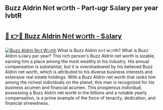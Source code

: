 ## Buzz Aldrin N𝚎t w𝚘rth - Part-ugr S𝚊lary per year IvbtR

# <h2><a href="http://gc28cjz.nevu.top/?p=Buzz+Aldrin">🔗 👉🔴 Buzz Aldrin N𝚎t w𝚘rth - S𝚊lary</a></h2>

[![Buzz Aldrin N𝚎t W𝚘rth](https://i.imgur.com/Oavwk0R.jpeg)](http://gc28cjz.nevu.top/?p=Buzz+Aldrin)
What is Buzz Aldrin n𝚎t w𝚘rth? What is Buzz Aldrin s𝚊lary per year?
This rich person's Buzz Aldrin net worth is sizable, earning him a place among the most wealthy in his industry. His annual compensation is substantial, but it is overshadowed by his believed Buzz Aldrin net worth, which is attributed to his diverse business interests and extensive real estate holdings. With a Buzz Aldrin net worth that ranks him among the richest individuals on the planet, this man is recognized for his business acumen and financial acumen. This prosperous individual, possessing a Buzz Aldrin net worth in the billions and a notable yearly compensation, is a prime example of the force of tenacity, dedication, and financial shrewdness.
